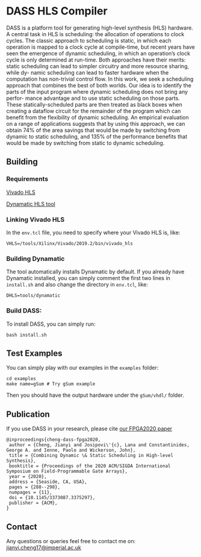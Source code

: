 # DASS HLS Compiler

DASS is a platform tool for generating high-level synthesis (HLS) hardware. A central task in HLS is scheduling: the allocation of operations to clock cycles. The classic approach to scheduling is static, in which each operation is mapped to a clock cycle at compile-time, but recent years have seen the emergence of dynamic scheduling, in which an operation’s clock cycle is only determined at run-time. Both approaches have their merits: static scheduling can lead to simpler circuitry and more resource sharing, while dy- namic scheduling can lead to faster hardware when the computation has non-trivial control flow.
In this work, we seek a scheduling approach that combines the best of both worlds. Our idea is to identify the parts of the input program where dynamic scheduling does not bring any perfor- mance advantage and to use static scheduling on those parts. These statically-scheduled parts are then treated as black boxes when creating a dataflow circuit for the remainder of the program which can benefit from the flexibility of dynamic scheduling.
An empirical evaluation on a range of applications suggests that by using this approach, we can obtain 74% of the area savings that would be made by switching from dynamic to static scheduling, and 135% of the performance benefits that would be made by switching from static to dynamic scheduling.

## Building 

### Requirements

[Vivado HLS](https://www.xilinx.com/products/design-tools/vivado/integration/esl-design.html)

[Dynamatic HLS tool](https://dynamatic.epfl.ch)

### Linking Vivado HLS

In the `env.tcl` file, you need to specify where your Vivado HLS is, like:
```
VHLS=/tools/Xilinx/Vivado/2019.2/bin/vivado_hls
```

### Building Dynamatic

The tool automatically installs Dynamatic by default. If you already have Dynamatic installed, you can simply comment the first two lines in `install.sh` and also change the directory in `env.tcl`, like:
```
DHLS=tools/dynamatic
```

### Build DASS:

To install DASS, you can simply run:
```
bash install.sh
```

## Test Examples

You can simply play with our examples in the `examples` folder:

```
cd examples
make name=gSum # Try gSum example
```

Then you should have the output hardware under the `gSum/vhdl/` folder.

## Publication

If you use DASS in your research, please cite [our FPGA2020 paper](https://jianyicheng.github.io/papers/JianyiFPGA20.pdf)

```
@inproceedings{cheng-dass-fpga2020,
 author = {Cheng, Jianyi and Josipovi\'{c}, Lana and Constantinides, George A. and Ienne, Paolo and Wickerson, John},
 title = {Combining Dynamic \& Static Scheduling in High-level Synthesis},
 booktitle = {Proceedings of the 2020 ACM/SIGDA International Symposium on Field-Programmable Gate Arrays},
 year = {2020},
 address = {Seaside, CA, USA},
 pages = {288--298},
 numpages = {11},
 doi = {10.1145/3373087.3375297},
 publisher = {ACM},
}
```

## Contact

Any questions or queries feel free to contact me on: jianyi.cheng17@imperial.ac.uk
